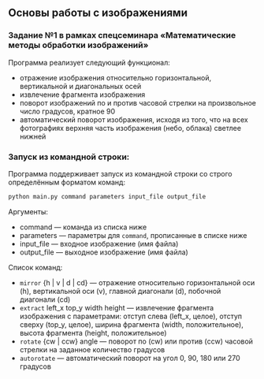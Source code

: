 ## Основы работы с изображениями
### Задание №1 в рамках спецсеминара «Математические методы обработки изображений»

Программа реализует следующий функционал:
* отражение изображения относительно горизонтальной, вертикальной и диагональных осей
* извлечение фрагмента изображения
* поворот изображений по и против часовой стрелки на произвольное число градусов, кратное 90
* автоматический поворот изображения, исходя из того, что на всех фотографиях верхняя часть изображения (небо, облака) светлее нижней

### Запуск из командной строки:
Программа поддерживает запуск из командной строки со строго определённым форматом команд:

``` bash
python main.py command parameters input_file output_file
```

Аргументы:
* command     — команда из списка ниже
* parameters  — параметры для `command`, прописанные в списке ниже
* input_file  — входное изображение (имя файла)
* output_file — выходное изображение (имя файла)

Список команд:
* `mirror` {h | v | d | cd}                         — отражение относительно горизонтальной оси (h), вертикальной оси (v), главной диагонали (d), побочной диагонали (cd)
* `extract` left_x top_y width height — извлечение фрагмента изображения с параметрами: отступ слева (left_x, целое), отступ сверху (top_y, целое), ширина фрагмента (width, положительное), высота фрагмента (height, положительное)
* `rotate` {cw | ccw} angle                 — поворот по (cw) или против (ccw) часовой стрелки на заданное количество градусов
* `autorotate`		                          — автоматический поворот на угол 0, 90, 180 или 270 градусов